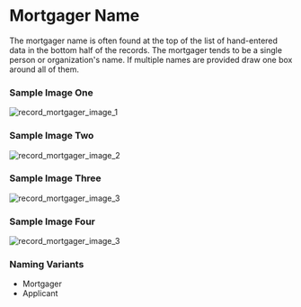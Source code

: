 # Mortgager Name
<p>The mortgager name is often found at the top of the list of hand-entered data in the bottom half of the records. The mortgager tends to be a single person or organization's name. If multiple names are provided draw one box around all of them.</p>
<div id="accordion-help-modal">
  <h3>Sample Image One</h3>
  <div class="modal-field-guide" >
    <img src="/images/record_mortgager_1.png" alt="record_mortgager_image_1">
  </div>
  <h3>Sample Image Two</h3>
  <div class="modal-field-guide" >
    <img src="/images/record_mortgager_2.png" alt="record_mortgager_image_2">
  </div>
  <h3>Sample Image Three</h3>
  <div class="modal-field-guide" >
    <img src="/images/record_mortgager_3.png" alt="record_mortgager_image_3">
  </div>
  <h3>Sample Image Four</h3>
  <div class="modal-field-guide" >
    <img src="/images/street_mortgager_4.png" alt="record_mortgager_image_3">
  </div>
  <h3>Naming Variants</h3>
  <div>
    <ul>
      <li>Mortgager</li>
      <li>Applicant</li>
    </ul>
  </div>
</div>
